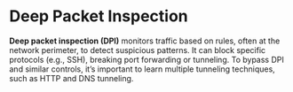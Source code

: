 # Deep Packet Inspection

**Deep packet inspection (DPI)** monitors traffic based on rules, often at the network perimeter, to detect suspicious patterns. It can block specific protocols (e.g., SSH), breaking port forwarding or tunneling. To bypass DPI and similar controls, it’s important to learn multiple tunneling techniques, such as HTTP and DNS tunneling.
